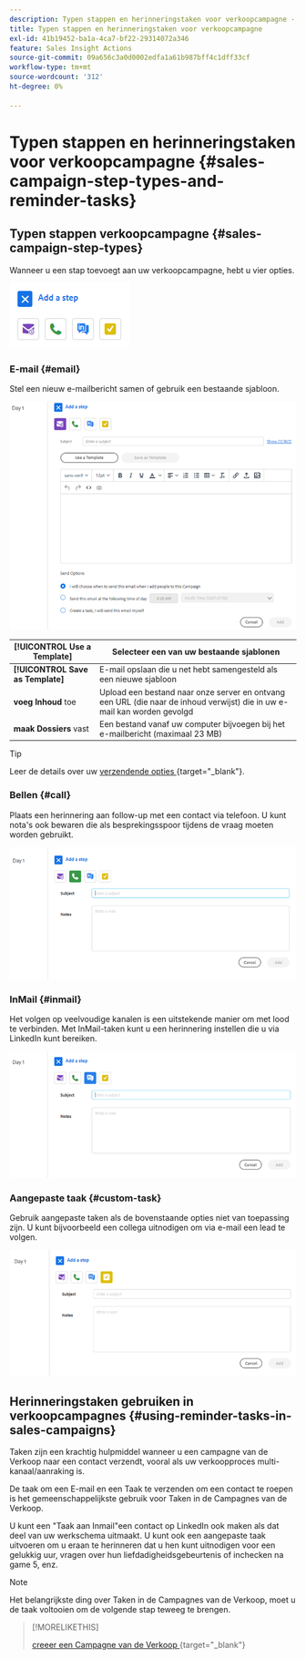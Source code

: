 ```yaml
---
description: Typen stappen en herinneringstaken voor verkoopcampagne - Marketo Docs - Productdocumentatie
title: Typen stappen en herinneringstaken voor verkoopcampagne
exl-id: 41b19452-ba1a-4ca7-bf22-29314072a346
feature: Sales Insight Actions
source-git-commit: 09a656c3a0d0002edfa1a61b987bff4c1dff33cf
workflow-type: tm+mt
source-wordcount: '312'
ht-degree: 0%

---
```


# Typen stappen en herinneringstaken voor verkoopcampagne {#sales-campaign-step-types-and-reminder-tasks}

## Typen stappen verkoopcampagne {#sales-campaign-step-types}

Wanneer u een stap toevoegt aan uw verkoopcampagne, hebt u vier opties.

![](assets/sales-campaign-step-types-and-reminder-tasks-1.png)

### E-mail {#email}

Stel een nieuw e-mailbericht samen of gebruik een bestaande sjabloon.

![](assets/sales-campaign-step-types-and-reminder-tasks-2.png)

| **[!UICONTROL Use a Template]** | Selecteer een van uw bestaande sjablonen |
|---|---|
| **[!UICONTROL Save as Template]** | E-mail opslaan die u net hebt samengesteld als een nieuwe sjabloon |
| **voeg Inhoud** toe | Upload een bestand naar onze server en ontvang een URL (die naar de inhoud verwijst) die in uw e-mail kan worden gevolgd |
| **maak Dossiers** vast | Een bestand vanaf uw computer bijvoegen bij het e-mailbericht (maximaal 23 MB) |

>[!TIP]
>
>Leer de details over uw [&#x200B; verzendende opties &#x200B;](/help/marketo/product-docs/marketo-sales-insight/actions/campaigns/understanding-sales-campaign-send-options-for-email-steps.md){target="_blank"}.

### Bellen {#call}

Plaats een herinnering aan follow-up met een contact via telefoon. U kunt nota&#39;s ook bewaren die als besprekingsspoor tijdens de vraag moeten worden gebruikt.

![](assets/sales-campaign-step-types-and-reminder-tasks-3.png)

### InMail {#inmail}

Het volgen op veelvoudige kanalen is een uitstekende manier om met lood te verbinden. Met InMail-taken kunt u een herinnering instellen die u via LinkedIn kunt bereiken.

![](assets/sales-campaign-step-types-and-reminder-tasks-4.png)

### Aangepaste taak {#custom-task}

Gebruik aangepaste taken als de bovenstaande opties niet van toepassing zijn. U kunt bijvoorbeeld een collega uitnodigen om via e-mail een lead te volgen.

![](assets/sales-campaign-step-types-and-reminder-tasks-5.png)

## Herinneringstaken gebruiken in verkoopcampagnes {#using-reminder-tasks-in-sales-campaigns}

Taken zijn een krachtig hulpmiddel wanneer u een campagne van de Verkoop naar een contact verzendt, vooral als uw verkoopproces multi-kanaal/aanraking is.

De taak om een E-mail en een Taak te verzenden om een contact te roepen is het gemeenschappelijkste gebruik voor Taken in de Campagnes van de Verkoop.

U kunt een &quot;Taak aan Inmail&quot;een contact op LinkedIn ook maken als dat deel van uw werkschema uitmaakt. U kunt ook een aangepaste taak uitvoeren om u eraan te herinneren dat u hen kunt uitnodigen voor een gelukkig uur, vragen over hun liefdadigheidsgebeurtenis of inchecken na game 5, enz.

>[!NOTE]
>
>Het belangrijkste ding over Taken in de Campagnes van de Verkoop, moet u de taak voltooien om de volgende stap teweeg te brengen.

>[!MORELIKETHIS]
>
>[&#x200B; creeer een Campagne van de Verkoop &#x200B;](/help/marketo/product-docs/marketo-sales-insight/actions/campaigns/create-a-sales-campaign.md){target="_blank"}
